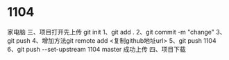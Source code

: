 # 1104
家电脑
三、项目打开先上传
git init
1、git add .
2、git commit -m "change"
3、git push
4、增加方法git remote add <name1104> <复制github地址url>
5、git push 1104
6、git push --set-upstream 1104 master  成功上传
四、项目下载
